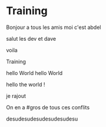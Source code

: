 
# Training
Bonjour a tous les amis moi c'est abdel


salut les dev et dave

voila

 Training


hello World
hello World


hello the world !


je rajout

On en a #gros
de tous ces conflits

desudesudesudesudesudesu

